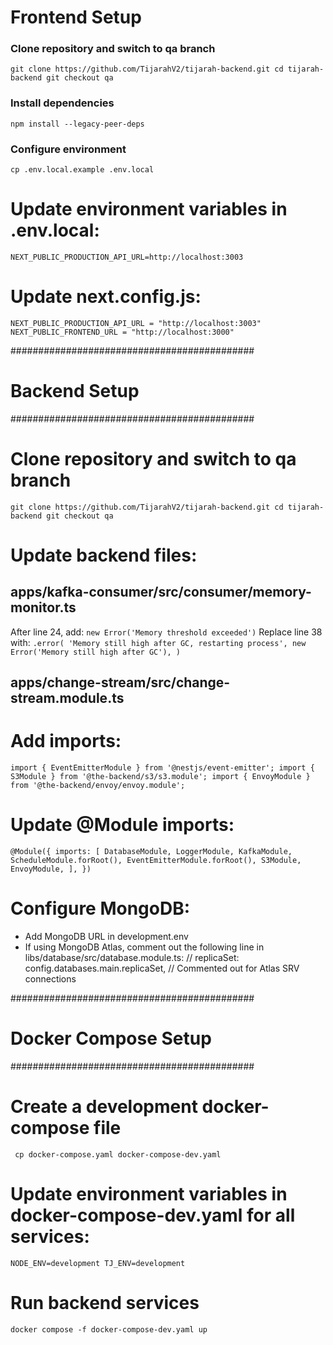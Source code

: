 # Frontend Setup
 
### Clone repository and switch to qa branch
``git clone https://github.com/TijarahV2/tijarah-backend.git
cd tijarah-backend
git checkout qa ``
 
### Install dependencies
`` npm install --legacy-peer-deps ``
 
### Configure environment
`` cp .env.local.example .env.local ``
 
# Update environment variables in .env.local:
`` NEXT_PUBLIC_PRODUCTION_API_URL=http://localhost:3003 ``
 
# Update next.config.js:
 `` NEXT_PUBLIC_PRODUCTION_API_URL = "http://localhost:3003"
 NEXT_PUBLIC_FRONTEND_URL = "http://localhost:3000" ``
 
############################################
# Backend Setup
############################################
 
# Clone repository and switch to qa branch
``git clone https://github.com/TijarahV2/tijarah-backend.git
cd tijarah-backend
git checkout qa``
 
# Update backend files:
 
## apps/kafka-consumer/src/consumer/memory-monitor.ts
After line 24, add: ``new Error('Memory threshold exceeded')``
Replace line 38 with:
``.error(
   'Memory still high after GC, restarting process',
   new Error('Memory still high after GC'),
)``
 
## apps/change-stream/src/change-stream.module.ts
# Add imports:
`` import { EventEmitterModule } from '@nestjs/event-emitter';
import { S3Module } from '@the-backend/s3/s3.module';
import { EnvoyModule } from '@the-backend/envoy/envoy.module'; ``
 
# Update @Module imports:
`` @Module({
   imports: [
     DatabaseModule,
     LoggerModule,
     KafkaModule,
     ScheduleModule.forRoot(),
     EventEmitterModule.forRoot(),
     S3Module,
     EnvoyModule,
   ],
}) ``
 
# Configure MongoDB:
- Add MongoDB URL in development.env
- If using MongoDB Atlas, comment out the following line in libs/database/src/database.module.ts:
// replicaSet: config.databases.main.replicaSet, // Commented out for Atlas SRV connections
 
############################################
# Docker Compose Setup
############################################
 
# Create a development docker-compose file
`` cp docker-compose.yaml docker-compose-dev.yaml``
 
# Update environment variables in docker-compose-dev.yaml for all services:
``NODE_ENV=development
TJ_ENV=development``
 
# Run backend services
``docker compose -f docker-compose-dev.yaml up``
